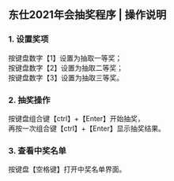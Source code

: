 ## 东仕2021年会抽奖程序 | 操作说明
### 1. 设置奖项
按键盘数字【1】设置为抽取一等奖；  
按键盘数字【2】设置为抽取二等奖；  
按键盘数字【3】设置为抽取三等奖。

### 2. 抽奖操作
按键盘组合键【ctrl】+【Enter】开始抽奖，  
再按一次组合键【ctrl】+【Enter】显示抽奖结果。

### 3. 查看中奖名单
按键盘【空格键】打开中奖名单界面。
